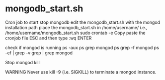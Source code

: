 # mongodb_start.sh
Cron job to start stop mongodb
edit the mongodb_start.sh with the mongod installation path
place the mongodb_start.sh in /home/username/
i.e., /home/username/mongodb_start.sh
 sudo crontab -e
 Copy paste the cronjob file
 ESC and then type :wq ENTER
 
 
check if mongod is running
ps -aux
ps grep mongod
ps grep -f mongod
ps -ef | grep -v grep | grep mongod

 Stop mongod
 kill <pid>
 
 WARNING
Never use kill -9 (i.e. SIGKILL) to terminate a mongod instance.
 

